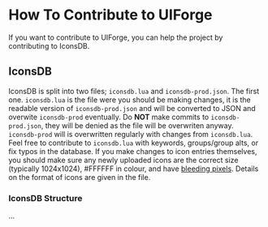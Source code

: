 # How To Contribute to UIForge

If you want to contribute to UIForge, you can help the project by contributing to IconsDB.

## IconsDB

IconsDB is split into two files; `iconsdb.lua` and `iconsdb-prod.json`. The first one. `iconsdb.lua` is the file were you should be making changes, it is the readable version of `iconsdb-prod.json` and will be converted to JSON and overwite `iconsdb-prod` eventually. Do __NOT__ make commits to `iconsdb-prod.json`, they will be denied as the file will be overwriten anyway. `iconsdb-prod` will is overwritten regularly with changes from `iconsdb.lua`. Feel free to contribute to `iconsdb.lua` with keywords, groups/group alts, or fix typos in the database. If you make changes to icon entries themselves, you should make sure any newly uploaded icons are the correct size (typically 1024x1024), #FFFFFF in colour, and have [bleeding pixels](https://rbxxaxa.github.io/chipng/). Details on the format of icons are given in the file.

### IconsDB Structure

...